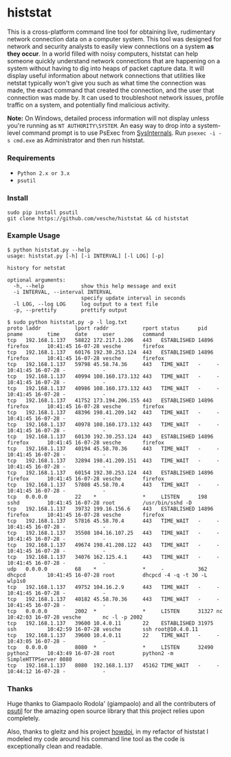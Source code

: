 # histstat

This is a cross-platform command line tool for obtaining live, rudimentary network connection data on a computer system. This tool was designed for network and security analysts to easily view connections on a system **as they occur**. In a world filled with noisy computers, histstat can help someone quickly understand network connections that are happening on a system without having to dig into heaps of packet capture data. It will display useful information about network connections that utilities like netstat typically won't give you such as what time the connection was made, the exact command that created the connection, and the user that connection was made by. It can used to troubleshoot network issues, profile traffic on a system, and potentially find malicious activity.

**Note:** On Windows, detailed process information will not display unless you're running as `NT AUTHORITY\SYSTEM`. An easy way to drop into a system-level command prompt is to use PsExec from [SysInternals](https://technet.microsoft.com/en-us/sysinternals/bb842062.aspx). Run `psexec -i -s cmd.exe` as Administrator and then run histstat.

### Requirements
* `Python 2.x or 3.x`
* `psutil`

### Install
```
sudo pip install psutil
git clone https://github.com/vesche/histstat && cd histstat
```

### Example Usage
```
$ python histstat.py --help
usage: histstat.py [-h] [-i INTERVAL] [-l LOG] [-p]

history for netstat

optional arguments:
  -h, --help            show this help message and exit
  -i INTERVAL, --interval INTERVAL
                        specify update interval in seconds
  -l LOG, --log LOG     log output to a text file
  -p, --prettify        prettify output

$ sudo python histstat.py -p -l log.txt
proto laddr           lport raddr           rport status      pid   pname        time     date     user         command
tcp   192.168.1.137   58822 172.217.1.206   443   ESTABLISHED 14896 firefox      10:41:45 16-07-28 vesche       firefox
tcp   192.168.1.137   60176 192.30.253.124  443   ESTABLISHED 14896 firefox      10:41:45 16-07-28 vesche       firefox
tcp   192.168.1.137   59798 45.58.74.36     443   TIME_WAIT   -     -            10:41:45 16-07-28 -            -
tcp   192.168.1.137   40994 108.160.173.132 443   TIME_WAIT   -     -            10:41:45 16-07-28 -            -
tcp   192.168.1.137   40986 108.160.173.132 443   TIME_WAIT   -     -            10:41:45 16-07-28 -            -
tcp   192.168.1.137   41752 173.194.206.155 443   ESTABLISHED 14896 firefox      10:41:45 16-07-28 vesche       firefox
tcp   192.168.1.137   48396 198.41.209.142  443   TIME_WAIT   -     -            10:41:45 16-07-28 -            -
tcp   192.168.1.137   40978 108.160.173.132 443   TIME_WAIT   -     -            10:41:45 16-07-28 -            -
tcp   192.168.1.137   60130 192.30.253.124  443   ESTABLISHED 14896 firefox      10:41:45 16-07-28 vesche       firefox
tcp   192.168.1.137   40194 45.58.70.36     443   TIME_WAIT   -     -            10:41:45 16-07-28 -            -
tcp   192.168.1.137   32894 198.41.209.151  443   TIME_WAIT   -     -            10:41:45 16-07-28 -            -
tcp   192.168.1.137   60154 192.30.253.124  443   ESTABLISHED 14896 firefox      10:41:45 16-07-28 vesche       firefox
tcp   192.168.1.137   57808 45.58.70.4      443   TIME_WAIT   -     -            10:41:45 16-07-28 -            -
tcp   0.0.0.0         22    *               *     LISTEN      198   sshd         10:41:45 16-07-28 root         /usr/bin/sshd -D
tcp   192.168.1.137   39732 199.16.156.6    443   ESTABLISHED 14896 firefox      10:41:45 16-07-28 vesche       firefox
tcp   192.168.1.137   57816 45.58.70.4      443   TIME_WAIT   -     -            10:41:45 16-07-28 -            -
tcp   192.168.1.137   35508 104.16.107.25   443   TIME_WAIT   -     -            10:41:45 16-07-28 -            -
tcp   192.168.1.137   49674 198.41.208.122  443   TIME_WAIT   -     -            10:41:45 16-07-28 -            -
tcp   192.168.1.137   34076 162.125.4.1     443   TIME_WAIT   -     -            10:41:45 16-07-28 -            -
udp   0.0.0.0         68    *               *     -           362   dhcpcd       10:41:45 16-07-28 root         dhcpcd -4 -q -t 30 -L wlp1s0
tcp   192.168.1.137   49752 104.16.2.9      443   TIME_WAIT   -     -            10:41:45 16-07-28 -            -
tcp   192.168.1.137   40182 45.58.70.36     443   TIME_WAIT   -     -            10:41:45 16-07-28 -            -
tcp   0.0.0.0         2002  *               *     LISTEN      31327 nc           10:42:03 16-07-28 vesche       nc -l -p 2002
tcp   192.168.1.137   39600 10.4.0.11       22    ESTABLISHED 31975 ssh          10:42:59 16-07-28 vesche       ssh root@10.4.0.11
tcp   192.168.1.137   39600 10.4.0.11       22    TIME_WAIT   -     -            10:43:05 16-07-28 -            -
tcp   0.0.0.0         8080  *               *     LISTEN      32490 python2      10:43:49 16-07-28 root         python2 -m SimpleHTTPServer 8080
tcp   192.168.1.137   8080  192.168.1.137   45162 TIME_WAIT   -     -            10:44:12 16-07-28 -            -
```

### Thanks
Huge thanks to Giampaolo Rodola' (giampaolo) and all the contributers of [psutil](https://github.com/giampaolo/psutil) for the amazing open source library that this project relies upon completely.

Also, thanks to gleitz and his project [howdoi](https://github.com/gleitz/howdoi), in my refactor of histstat I modeled my code around his command line tool as the code is exceptionally clean and readable.
